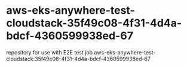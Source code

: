 # aws-eks-anywhere-test-cloudstack-35f49c08-4f31-4d4a-bdcf-4360599938ed-67
repository for use with E2E test job aws-eks-anywhere-test-cloudstack:35f49c08-4f31-4d4a-bdcf-4360599938ed-67

